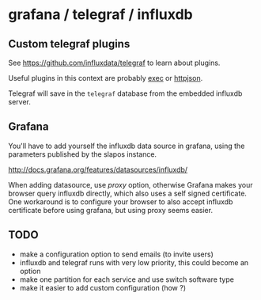 # grafana / telegraf / influxdb

 
## Custom telegraf plugins


See https://github.com/influxdata/telegraf to learn about plugins.

Useful plugins in this context are probably
[exec](https://github.com/influxdata/telegraf/tree/1.5.1/plugins/inputs/exec)
or
[httpjson](https://github.com/influxdata/telegraf/tree/1.5.1/plugins/inputs/httpjson).

Telegraf will save in the `telegraf` database from the embedded influxdb server.


## Grafana

You'll have to add yourself the influxdb data source in grafana, using the
parameters published by the slapos instance.

http://docs.grafana.org/features/datasources/influxdb/

When adding datasource, use *proxy* option, otherwise Grafana makes your
browser query influxdb directly, which also uses a self signed certificate.
One workaround is to configure your browser to also accept influxdb certificate
before using grafana, but using proxy seems easier.

## TODO

* make a configuration option to send emails (to invite users)
* influxdb and telegraf runs with very low priority, this could become an option
* make one partition for each service and use switch software type
* make it easier to add custom configuration (how ?)
